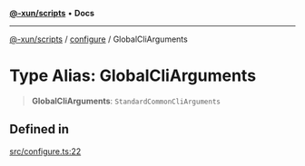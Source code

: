 [**@-xun/scripts**](../../README.md) • **Docs**

***

[@-xun/scripts](../../README.md) / [configure](../README.md) / GlobalCliArguments

# Type Alias: GlobalCliArguments

> **GlobalCliArguments**: `StandardCommonCliArguments`

## Defined in

[src/configure.ts:22](https://github.com/Xunnamius/xscripts/blob/b57a6be3f30c8c0a2692b256135acbd661d0e92b/src/configure.ts#L22)

